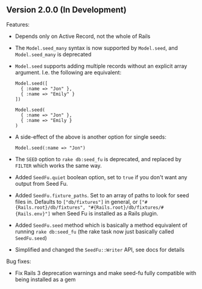 Version 2.0.0 (In Development)
------------------------------

Features:

* Depends only on Active Record, not the whole of Rails

* The `Model.seed_many` syntax is now supported by `Model.seed`, and `Model.seed_many` is deprecated

* `Model.seed` supports adding multiple records without an explicit array argument. I.e. the following are equivalent:

      Model.seed([
        { :name => "Jon" },
        { :name => "Emily" }
      ])

      Model.seed(
        { :name => "Jon" },
        { :name => "Emily }
      )

* A side-effect of the above is another option for single seeds:

      Model.seed(:name => "Jon")

* The `SEED` option to `rake db:seed_fu` is deprecated, and replaced by `FILTER` which works the same way.

* Added `SeedFu.quiet` boolean option, set to `true` if you don't want any output from Seed Fu.

* Added `SeedFu.fixture_paths`. Set to an array of paths to look for seed files in. Defaults to `["db/fixtures"]` in general, or `["#{Rails.root}/db/fixtures", "#{Rails.root}/db/fixtures/#{Rails.env}"]` when Seed Fu is installed as a Rails plugin.

* Added `SeedFu.seed` method which is basically a method equivalent of running `rake db:seed_fu` (the rake task now just basically called `SeedFu.seed`)

* Simplified and changed the `SeedFu::Writer` API, see docs for details

Bug fixes:

* Fix Rails 3 deprecation warnings and make seed-fu fully compatible with being installed as a gem
